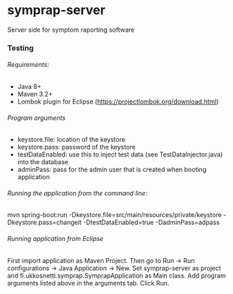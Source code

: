 # symprap-server
Server side for symptom raporting software

### Testing
###### Requirements:
- Java 8+
- Maven 3.2+
- Lombok plugin for Eclipse (https://projectlombok.org/download.html)

###### Program arguments
- keystore.file: location of the keystore
- keystore.pass: password of the keystore
- testDataEnabled: use this to inject test data (see TestDataInjector.java) into the database
- adminPass: pass for the admin user that is created when booting application

###### Running the application from the command line: 
  mvn spring-boot:run -Dkeystore.file=src/main/resources/private/keystore -Dkeystore.pass=changeit -DtestDataEnabled=true -DadminPass=adpass

###### Running application from Eclipse

First import application as Maven Project. Then go to Run -> Run configurations -> Java Application -> New. Set symprap-server as project and fi.ukkosnetti.symprap.SymprapApplication as Main class. Add program arguments listed above in the arguments tab. Click Run.
